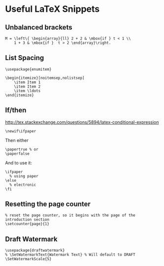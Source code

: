 # Useful LaTeX Snippets

## Unbalanced brackets
	M = \left\{ \begin{array}{ll} 2 + 2 & \mbox{if } t < 1 \\    
		1 + 3 & \mbox{if }  t > 2 \end{array}\right.
		


## List Spacing
	\usepackage{enumitem}

	\begin{itemize}[noitemsep,nolistsep]
		\item Item 1	
		\item Item 2
		\item \ldots
	\end{itemize}


## If/then
http://tex.stackexchange.com/questions/5894/latex-conditional-expression

	\newif\ifpaper
	
Then either

	\papertrue % or
	\paperfalse

And to use it:

	\ifpaper
	  % using paper
	\else
	  % electronic
	\fi

	
## Resetting the page counter

	% reset the page counter, so it begins with the page of the introduction section
	\setcounter{page}{1} 
	
	
## Draft Watermark

	\usepackage{draftwatermark}
	% \SetWatermarkText{Watermark Text} % Will default to DRAFT
	\SetWatermarkScale{5}